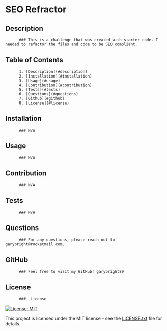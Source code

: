 # SEO Refractor
## Description
          ### This is a challenge that was created with starter code. I needed to refactor the files and code to be SEO compliant.
## Table of Contents
          1. [Description](#description)
          2. [Installation](#installation)
          3. [Usage](#usage)
          4. [Contribution](#contribution)
          5. [Tests](#tests)
          6. [Questions](#questions)
          7. [Github](#github)
          8. [License](#license)
## Installation
          ### N/A
## Usage
          ### N/A
## Contribution
          ### N/A
## Tests
          ### N/A
## Questions
          ### For any questions, please reach out to  garybright@rocketmail.com.
## GitHub
          ### Feel free to visit my GitHub! garybright89
## License
          ###  License
[![License: MIT](https://img.shields.io/badge/License-MIT-yellow.svg)](https://opensource.org/licenses/MIT)

This project is licensed under the MIT license - see the [LICENSE.txt](https://opensource.org/licenses/MIT) file for details.

